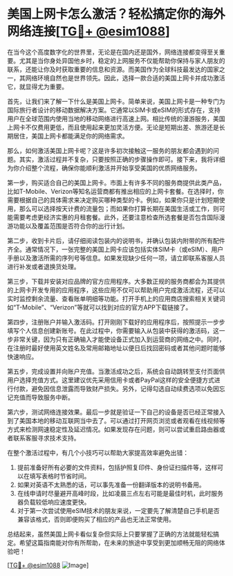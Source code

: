 # 美国上网卡怎么激活？轻松搞定你的海外网络连接[[TG💪+ @esim1088](https://t.me/s/esim1088)]

在当今这个高度数字化的世界里，无论是在国内还是国外，网络连接都变得至关重要。尤其是当你身处异国他乡时，稳定的上网服务不仅能帮助你保持与家人朋友的联系，还能让你及时获取重要的信息和资源。而美国作为全球科技最发达的国家之一，其网络环境自然也是世界领先。因此，选择一款合适的美国上网卡并成功激活它，就显得尤为重要。

首先，让我们来了解一下什么是美国上网卡。简单来说，美国上网卡是一种专门为国际旅行者设计的移动数据解决方案。它通常以SIM卡或eSIM的形式存在，支持用户在全球范围内使用当地的移动网络进行高速上网。相比传统的漫游服务，美国上网卡不仅费用更低，而且使用起来更加灵活方便。无论是短期出差、旅游还是长期居住，美国上网卡都能满足你的网络需求。

那么，如何激活美国上网卡呢？这是许多初次接触这一服务的朋友都会遇到的问题。其实，激活过程并不复杂，只要按照正确的步骤操作即可。接下来，我将详细为你介绍整个流程，确保你能顺利激活并开始享受美国的优质网络服务。

第一步，购买适合自己的美国上网卡。市面上有许多不同的服务商提供此类产品，比如T-Mobile、Verizon等知名运营商都有推出相应的上网卡套餐。在选择时，你需要根据自己的具体需求来决定购买哪种类型的卡。例如，如果你只是计划短期使用，那么可以选择按天计费的流量包；而如果你打算长期在美国生活或工作，则可能需要考虑更经济实惠的月租套餐。此外，还要注意检查所选套餐是否包含国际漫游功能以及覆盖范围是否符合你的出行计划。

第二步，收到卡片后，请仔细阅读包装内的说明书，并确认包装内附带的所有配件齐全。通常情况下，一张完整的美国上网卡应该包括实体SIM卡（或eSIM）、用户手册以及激活所需的序列号等信息。如果发现缺少任何一项，请立即联系客服人员进行补发或者退换货处理。

第三步，下载并安装对应品牌的官方应用程序。大多数正规的服务商都会为其提供的上网卡开发专用的应用程序，这些应用不仅可以帮助用户完成激活流程，还可以实时监控剩余流量、查看账单明细等功能。打开手机上的应用商店搜索相关关键词如“T-Mobile”、“Verizon”等就可以找到对应的官方APP下载链接了。

第四步，注册账户并输入激活码。打开刚刚下载好的应用程序后，按照提示一步步填写个人信息创建新账号。在此过程中，你需要输入从包装中获得的激活码，这一步非常关键，因为只有正确输入才能使设备正式加入到运营商的网络之中。同时，在注册时最好使用英文姓名及常用邮箱地址以便日后找回密码或者其他问题时能够快速响应。

第五步，完成设置并向账户充值。当激活成功之后，系统会自动跳转至支付页面供用户选择充值方式。这里建议优先采用信用卡或者PayPal这样的安全便捷方式进行付款，避免因信息泄露而导致财产损失。另外，记得勾选自动续费选项以免因忘记充值而导致服务中断。

第六步，测试网络连接效果。最后一步就是验证一下自己的设备是否已经正常接入到了美国本地的移动互联网当中去了。可以通过打开网页浏览或者观看在线视频等方式来检测网速稳定性及延迟情况。如果发现存在问题，则可以尝试重启路由器或者联系客服寻求技术支持。

在整个激活过程中，有几个小技巧可以帮助大家提高效率避免出错：

1. 提前准备好所有必要的文件资料，包括护照复印件、身份证扫描件等，这样可以在填写表格时节省时间。
2. 如果对英语不太熟悉的话，可以事先准备一份翻译版本的说明书备用。
3. 在线申请时尽量避开高峰时段，比如凌晨三点左右可能是最佳时机，此时服务器负载较低响应速度更快。
4. 对于第一次尝试使用eSIM技术的朋友来说，一定要先了解清楚自己手机是否兼容该格式，否则即便购买了相应的产品也无法正常使用。

总结起来，虽然美国上网卡看似复杂但实际上只要掌握了正确的方法就能轻松搞定。希望这篇指南能对你有所帮助，在未来的旅途中享受到更加顺畅无阻的网络体验吧！

[[TG💪+ @esim1088](https://t.me/s/esim1088) ![Image](https://i.postimg.cc/4NQfJmqS/Snipaste-2025-05-13-00-14-12.png)]